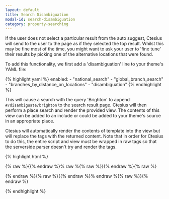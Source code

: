 ```yaml
---
layout: default
title: Search Disambiguation
modal-id: search-disambiguation
category: property-searching
---
```

If the user does not select a particular result from the auto suggest, Ctesius will send to the user to the page as if they selected the top result. Whilst this may be fine most of the time, you might want to ask your user to 'fine tune' their results by picking one of the alternative locations that were found.

To add this functionality, we first add a 'disambiguation' line to your theme's YAML file:

{% highlight yaml %}
  enabled:
    - "national_search"
    - "global_branch_search"
    - "branches_by_distance_on_locations"
    - "disambiguation"
{% endhighlight %}

This will cause a search with the query 'Brighton' to append ``#/disambiguate/brighton`` to the search result page. Ctesius will then perform a place search and render the provided view. The contents of this view can be added to an include or could be added to your theme's source in an appropriate place. 

Ctesius will automatically render the contents of template into the view but will replace the tags with the returned content. Note that in order for Ctesius to do this, the entire script and view must be wrapped in raw tags so that the serverside parser doesn't try and render the tags.

{% highlight html %}

{% raw %}{{% endraw %}% raw %{% raw %}}{% endraw %}{% raw %}
 <script id='disambiguation_template' type='text/liquid'>
   <p>Did you mean:</p>
   {% for place in places limit: 3 %}
     <p><a href='{{place.url}}'>{{place.name}}</a></p>
   {% endfor %}
 </script>
{% endraw %}{% raw %}{{% endraw %}% endraw %{% raw %}}{% endraw %}

<div id='disambiguation_view'></div>

{% endhighlight %}